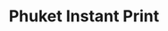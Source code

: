 ---
layout: "~/layouts/project.astro"
title : "Phuket Instant Print"
about : "เนื่องจากคุณพ่อของผมเป็นช่างภาพแล้วเจอปัญหาลูกค้าภายในงานอยากได้ภาพถ่ายขณะนั้นเลย แต่ไม่สามารถทำได้เพราะรูปที่ถ่ายเป็นไฟล์และต้องปริ้นท์ในภายหลัง ผมจึงเขียนโปรแกรมนี้ขึ้นเพื่อจะทำให้สามารถถ่ายภาพ แล้วปริ้นท์ออกมาให้กับลูกค้าในงานได้ภายในไม่กี่นาที"
features : [
  "เลือกรูปที่ต้องการปริ้นท์ตามเวลาที่เข้ามาถ่าย เมื่อเลือกรูปได้แล้วกดปริ้นท์ ระบบจะปริ้นท์รูปให้ทันที",
  "สามารถใส่ลายน้ำในงานนั้นๆได้",
  "สามารถจำกัดจำนวนโควต้าปริ้นท์ภายในงานได้"
]
stacks : [
  "php",
]
repositories : ["https://github.com/SornchaiTheDev/PhuketInstantPrint"]
---